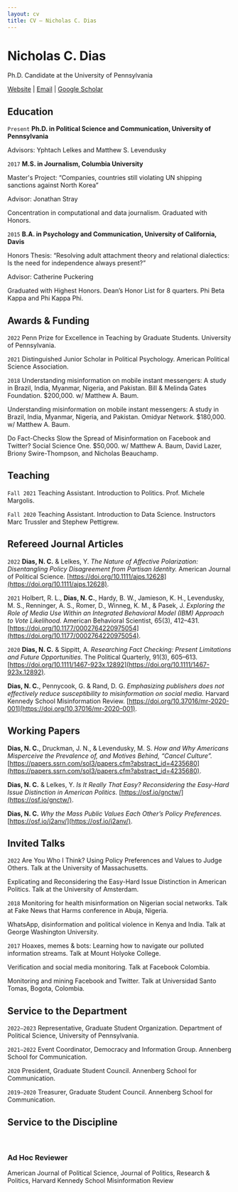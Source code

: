 ```yaml
---
layout: cv
title: CV – Nicholas C. Dias
---
```


# Nicholas C. Dias
Ph.D. Candidate at the University of Pennsylvania



<div id="webaddress">
<a href="https://niccdias.com/">Website</a> | <a href="mailto:niccdias@sas.upenn.edu">Email</a> | <a href="https://scholar.google.com/citations?user=XudGcdkAAAAJ">Google Scholar</a>
</div>



## Education
`Present` **Ph.D. in Political Science and Communication, University of Pennsylvania**

Advisors: Yphtach Lelkes and Matthew S. Levendusky

`2017` **M.S. in Journalism, Columbia University**

Master's Project: “Companies, countries still violating UN shipping sanctions against North Korea”

Advisor: Jonathan Stray

Concentration in computational and data journalism. Graduated with Honors.

`2015` **B.A. in Psychology and Communication, University of California, Davis**

Honors Thesis: “Resolving adult attachment theory and relational dialectics: Is the need for independence always present?”

Advisor: Catherine Puckering

Graduated with Highest Honors. Dean’s Honor List for 8 quarters. Phi Beta Kappa and Phi Kappa Phi.

## Awards & Funding
`2022` Penn Prize for Excellence in Teaching by Graduate Students. University of Pennsylvania.

`2021` Distinguished Junior Scholar in Political Psychology. American Political Science Association.

`2018` Understanding misinformation on mobile instant messengers: A study in Brazil, India, Myanmar, Nigeria, and Pakistan. Bill & Melinda Gates Foundation. $200,000. w/ Matthew A. Baum. 

Understanding misinformation on mobile instant messengers: A study in Brazil, India, Myanmar, Nigeria, and Pakistan. Omidyar Network. $180,000. w/ Matthew A. Baum. 

Do Fact-Checks Slow the Spread of Misinformation on Facebook and Twitter? Social Science One. $50,000. w/ Matthew A. Baum,  David Lazer, Briony Swire-Thompson, and Nicholas Beauchamp.



## Teaching
`Fall 2021` Teaching Assistant. Introduction to Politics. Prof. Michele Margolis.

`Fall 2020` Teaching Assistant. Introduction to Data Science. Instructors Marc Trussler and Stephew Pettigrew.



## Refereed Journal Articles
`2022` **Dias, N. C.** & Lelkes, Y. *The Nature of Affective Polarization: Disentangling Policy Disagreement from Partisan Identity.* American Journal of Political Science. [https://doi.org/10.1111/ajps.12628](https://doi.org/10.1111/ajps.12628).

`2021` Holbert, R. L., **Dias, N. C.**, Hardy, B. W., Jamieson, K. H., Levendusky, M. S., Renninger, A. S., Romer, D., Winneg, K. M., & Pasek, J. *Exploring the Role of Media Use Within an Integrated Behavioral Model (IBM) Approach to Vote Likelihood.* American Behavioral Scientist, 65(3), 412–431. [https://doi.org/10.1177/0002764220975054](https://doi.org/10.1177/0002764220975054).

`2020` **Dias, N. C.** & Sippitt, A. *Researching Fact Checking: Present Limitations and Future Opportunities.* The Political Quarterly, 91(3), 605–613. [https://doi.org/10.1111/1467-923x.12892](https://doi.org/10.1111/1467-923x.12892).

**Dias, N. C.**, Pennycook, G. & Rand, D. G. *Emphasizing publishers does not effectively reduce susceptibility to misinformation on social media.* Harvard Kennedy School Misinformation Review. [https://doi.org/10.37016/mr-2020-001](https://doi.org/10.37016/mr-2020-001).



## Working Papers
**Dias, N. C.**, Druckman, J. N., & Levendusky, M. S. *How and Why Americans Misperceive the Prevalence of, and Motives Behind, “Cancel Culture”.* [https://papers.ssrn.com/sol3/papers.cfm?abstract_id=4235680](https://papers.ssrn.com/sol3/papers.cfm?abstract_id=4235680).
 

**Dias, N. C.** & Lelkes, Y. *Is It Really That Easy? Reconsidering the Easy-Hard Issue Distinction in American Politics.* [https://osf.io/gnctw/](https://osf.io/gnctw/).

**Dias, N. C.** *Why the Mass Public Values Each Other’s Policy Preferences.* [https://osf.io/j2anv/](https://osf.io/j2anv/).


## Invited Talks
`2022` Are You Who I Think? Using Policy Preferences and Values to Judge Others. Talk at the University of Massachusetts.

Explicating and Reconsidering the Easy-Hard Issue Distinction in American Politics. Talk at the University of Amsterdam.

`2018` Monitoring for health misinformation on Nigerian social networks. Talk at Fake News that Harms conference in Abuja, Nigeria.

WhatsApp, disinformation and political violence in Kenya and India. Talk at George Washington University.

`2017` Hoaxes, memes & bots: Learning how to navigate our polluted information streams. Talk at Mount Holyoke College.

Verification and social media monitoring. Talk at Facebook Colombia.

Monitoring and mining Facebook and Twitter. Talk at Universidad Santo Tomas, Bogota, Colombia.


## Service to the Department
`2022–2023` Representative, Graduate Student Organization. Department of Political Science, University of Pennsylvania.

`2021–2022` Event Coordinator, Democracy and Information Group. Annenberg School for Communication.

`2020` President, Graduate Student Council. Annenberg School for Communication.

`2019–2020` Treasurer, Graduate Student Council. Annenberg School for Communication.


## Service to the Discipline

</br>

### Ad Hoc Reviewer
American Journal of Political Science, Journal of Politics, Research & Politics, Harvard Kennedy School Misinformation Review


<!-- ### Footer

Last updated: March 2023 -->


